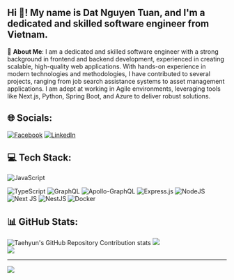 <h2 align="left">Hi 👋! My name is Dat Nguyen Tuan, and I'm a dedicated and skilled software engineer from Vietnam.</h2>

💫 **About Me**:
I am a dedicated and skilled software engineer with a strong background in frontend and backend development, experienced in creating scalable, high-quality web applications. With hands-on experience in modern technologies and methodologies, I have contributed to several projects, ranging from job search assistance systems to asset management applications. I am adept at working in Agile environments, leveraging tools like Next.js, Python, Spring Boot, and Azure to deliver robust solutions.

## 🌐 **Socials**:
[![Facebook](https://img.shields.io/badge/Facebook-%231877F2.svg?logo=Facebook&logoColor=white)](https://www.facebook.com/pal.nguyen.7/) 
[![LinkedIn](https://img.shields.io/badge/LinkedIn-%230077B5.svg?logo=linkedin&logoColor=white)](https://www.linkedin.com/in/dat-nguyen-tuan-8b7b5a319/)

## 💻 **Tech Stack**:

![JavaScript](https://img.shields.io/badge/javascript-%23323330.svg?style=for-the-badge&logo=javascript&logoColor=%23F7DF1E) 

![TypeScript](https://img.shields.io/badge/typescript-%23007ACC.svg?style=for-the-badge&logo=typescript&logoColor=white) 
![GraphQL](https://img.shields.io/badge/-GraphQL-E10098?style=for-the-badge&logo=graphql&logoColor=white) 
![Apollo-GraphQL](https://img.shields.io/badge/-ApolloGraphQL-311C87?style=for-the-badge&logo=apollo-graphql) 
![Express.js](https://img.shields.io/badge/express.js-%23404d59.svg?style=for-the-badge&logo=express&logoColor=%2361DAFB) 
![NodeJS](https://img.shields.io/badge/node.js-6DA55F?style=for-the-badge&logo=node.js&logoColor=white) 
![Next JS](https://img.shields.io/badge/Next-black?style=for-the-badge&logo=next.js&logoColor=white) 
![NestJS](https://img.shields.io/badge/nestjs-%23E0234E.svg?style=for-the-badge&logo=nestjs&logoColor=white) 
![Docker](https://img.shields.io/badge/docker-%230db7ed.svg?style=for-the-badge&logo=docker&logoColor=white) 

## 📊 **GitHub Stats**:
![Taehyun's GitHub Repository Contribution stats](https://github-contributor-stats.vercel.app/api?username=ntdat2911)
![](https://github-readme-streak-stats.herokuapp.com/?user=ntdat2911&theme=dracula&hide_border=false)<br/>
![](https://github-readme-stats.vercel.app/api/top-langs/?username=ntdat2911&theme=dracula&hide_border=false&include_all_commits=true&count_private=false&layout=compact)


---

[![](https://visitcount.itsvg.in/api?id=ntdat2911&icon=0&color=0)](https://visitcount.itsvg.in)
